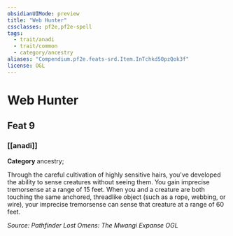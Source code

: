 ```yaml
---
obsidianUIMode: preview
title: "Web Hunter"
cssclasses: pf2e,pf2e-spell
tags:
  - trait/anadi
  - trait/common
  - category/ancestry
aliases: "Compendium.pf2e.feats-srd.Item.InTchkd50pzQok3f"
license: OGL
---
```

# Web Hunter
## Feat 9
### [[anadi]]

**Category** ancestry; 




Through the careful cultivation of highly sensitive hairs, you've developed the ability to sense creatures without seeing them. You gain imprecise tremorsense at a range of 15 feet. When you and a creature are both touching the same anchored, threadlike object (such as a rope, webbing, or wire), your imprecise tremorsense can sense that creature at a range of 60 feet.

*Source: Pathfinder Lost Omens: The Mwangi Expanse*
*OGL*